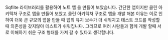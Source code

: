 Sqflite 라이브러리를 활용하여 노트 앱 을 만들어 보았습니다.
간단한 앱이지만 클린 아키텍쳐 구조로 앱을 만들어 보았고 
클린 아키텍쳐 구조로 앱을 개발 해본 이유는 
이로 인하여 더욱 큰 규모의 앱을 만들 때 앱의 유지 보수가 더 쉬워지고
테스트 코드를 작성할때 의존성을 갖지않아 테스트가 쉬워집니다.
그러므로 여러 사람들과 함께 개발 할때 서로 이해하기 쉬운 구조 형태를 가져 갈 수 있다고 생각합니다.